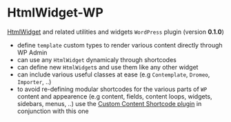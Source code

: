 # HtmlWidget-WP

[HtmlWidget](https://github.com/foo123/HtmlWidget) and related utilities and widgets `WordPress` plugin (version **0.1.0**)

* define `template` custom types to render various content directly through WP Admin
* can use any `HtmlWidget` dynamicaly through shortcodes
* can define new `HtmlWidget`s and use them like any other widget
* can include various useful classes at ease (e.g `Contemplate`, `Dromeo`, `Importer`, ..)
* to avoid re-defining modular shortcodes for the various parts of `WP` content and appearence (e.g content, fields, content loops, widgets, sidebars, menus, ..) use the [Custom Content Shortcode plugin](https://wordpress.org/plugins/custom-content-shortcode/) in conjunction with this one
